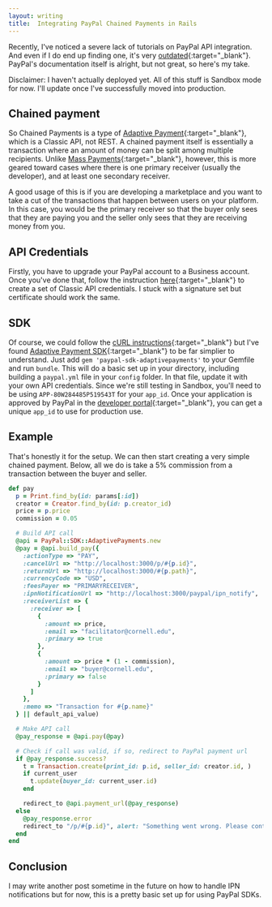 ```yaml
---
layout: writing
title:  Integrating PayPal Chained Payments in Rails
---
```


Recently, I've noticed a severe lack of tutorials on PayPal API integration. And even if I do end up finding one, it's very [outdated][railscast]{:target="_blank"}. PayPal's documentation itself is alright, but not great, so here's my take.

Disclaimer: I haven't actually deployed yet. All of this stuff is Sandbox mode for now. I'll update once I've successfully moved into production.

## Chained payment
So Chained Payments is a type of [Adaptive Payment][adaptive]{:target="_blank"}, which is a Classic API, not REST. A chained payment itself is essentially a transaction where an amount of money can be split among multiple recipients. Unlike [Mass Payments][mass]{:target="_blank"}, however, this is more geared toward cases where there is one primary receiver (usually the developer), and at least one secondary receiver.

A good usage of this is if you are developing a marketplace and you want to take a cut of the transactions that happen between users on your platform. In this case, you would be the primary receiver so that the buyer only sees that they are paying you and the seller only sees that they are receiving money from you.

## API Credentials
Firstly, you have to upgrade your PayPal account to a Business account. Once you've done that, follow the instruction [here][credentials]{:target="_blank"} to create a set of Classic API credentials. I stuck with a signature set but certificate should work the same.

## SDK
Of course, we could follow the [cURL instructions][curl]{:target="_blank"} but I've found [Adaptive Payment SDK][sdk]{:target="_blank"} to be far simplier to understand. Just add `gem 'paypal-sdk-adaptivepayments'` to your Gemfile and run `bundle`. This will do a basic set up in your directory, including building a `paypal.yml` file in your `config` folder. In that file, update it with your own API credentials. Since we're still testing in Sandbox, you'll need to be using `APP-80W284485P519543T` for your `app_id`. Once your application is approved by PayPal in the [developer portal][developer]{:target="_blank"}, you can get a unique `app_id` to use for production use.

## Example
That's honestly it for the setup. We can then start creating a very simple chained payment. Below, all we do is take a 5% commission from a transaction between the buyer and seller.

``` ruby
def pay
  p = Print.find_by(id: params[:id])
  creator = Creator.find_by(id: p.creator_id)
  price = p.price
  commission = 0.05

  # Build API call
  @api = PayPal::SDK::AdaptivePayments.new
  @pay = @api.build_pay({
    :actionType => "PAY",
    :cancelUrl => "http://localhost:3000/p/#{p.id}",
    :returnUrl => "http://localhost:3000/#{p.path}",
    :currencyCode => "USD",
    :feesPayer => "PRIMARYRECEIVER",
    :ipnNotificationUrl => "http://localhost:3000/paypal/ipn_notify",
    :receiverList => {
      :receiver => [
        {
          :amount => price,
          :email => "facilitator@cornell.edu",
          :primary => true
        },
        {
          :amount => price * (1 - commission),
          :email => "buyer@cornell.edu",
          :primary => false
        }
      ]
    },
    :memo => "Transaction for #{p.name}"
  } || default_api_value)

  # Make API call
  @pay_response = @api.pay(@pay)

  # Check if call was valid, if so, redirect to PayPal payment url
  if @pay_response.success?
    t = Transaction.create(print_id: p.id, seller_id: creator.id, )
    if current_user
      t.update(buyer_id: current_user.id)
    end

    redirect_to @api.payment_url(@pay_response)
  else
    @pay_response.error
    redirect_to "/p/#{p.id}", alert: "Something went wrong. Please contact support."
  end
end
```

## Conclusion
I may write another post sometime in the future on how to handle IPN notifications but for now, this is a pretty basic set up for using PayPal SDKs.

[paypal]: https://developer.paypal.com/docs/classic/api/gs_PayPalAPIs/
[railscast]: http://railscasts.com/episodes/141-paypal-basics
[credentials]: https://developer.paypal.com/docs/classic/api/apiCredentials/#creating-classic-api-credentials
[adaptive]: https://developer.paypal.com/docs/classic/adaptive-payments/integration-guide/APIntro/
[curl]: https://developer.paypal.com/docs/classic/adaptive-payments/ht_ap-basicChainedPayment-curl-etc/
[sdk]: https://github.com/paypal/adaptivepayments-sdk-ruby
[developer]: https://developer.paypal.com/
[mass]: https://developer.paypal.com/docs/classic/mass-pay/integration-guide/MassPayOverview/